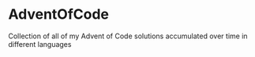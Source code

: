 # AdventOfCode
Collection of all of my Advent of Code solutions accumulated over time in different languages
